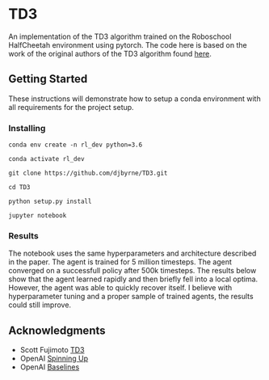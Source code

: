 # TD3

An implementation of the TD3 algorithm trained on the Roboschool HalfCheetah environment using pytorch. The code here is based on the work of the original authors of the TD3 algorithm found [here](https://github.com/sfujim/TD3). 

## Getting Started

These instructions will demonstrate how to setup a conda environment with all requirements for the project setup.

### Installing

```
conda env create -n rl_dev python=3.6

conda activate rl_dev

git clone https://github.com/djbyrne/TD3.git

cd TD3

python setup.py install 

jupyter notebook
```

### Results

The notebook uses the same hyperparameters and architecture described in the paper. The agent is trained for 5 million timesteps. The agent converged on a successfull policy after 500k timesteps. The results below show that the agent learned rapidly and then briefly fell into a local optima. However, the agent was able to quickly recover itself. I believe with hyperparameter tuning and a proper sample of trained agents, the results could still improve. 


## Acknowledgments

* Scott Fujimoto [TD3](https://github.com/sfujim/TD3)
* OpenAI [Spinning Up](https://github.com/openai/spinningup)
* OpenAI [Baselines](https://github.com/openai/baselines)
